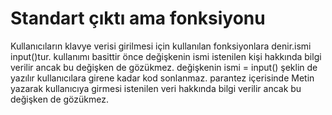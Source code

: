 #          Standart çıktı ama fonksiyonu

Kullanıcıların klavye verisi girilmesi için kullanılan fonksiyonlara denir.ismi input()tur. kullanımı basittir önce değişkenin ismi 
istenilen kişi hakkında bilgi verilir ancak bu değişken de gözükmez. değişkenin ismi
= input() şeklin de yazılır kullanıcılara girene kadar kod sonlanmaz. parantez içerisinde Metin yazarak kullanıcıya girmesi
istenilen veri hakkında bilgi verilir ancak bu değişken de gözükmez.




